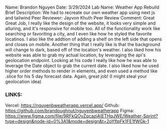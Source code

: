 Name: Brandon Nguyen
Date: 3/29/2024
Lab Name: Weather App Rebuild
Brief Description: We had to recreate our own weather app using next js and tailwind
Peer Reviewer: Jayvon Khuth
Peer Review Comment: Great Great Job, I really like the design of the website, it looks very simple and alluring, and it's responsive for mobile too. All of the functionality work like searching or favoriting a city, and I even like how he styled the favorite locatinos. I also like the addtion of adding a shelf on the left side that opens and closes on mobile. Another thing that I really like is that the background will change to dark, based off of the location's weather. I also liked how his website was able to grab my actual location, by leveraging the api's geolocation endpoint. Looking at his code I really like how he was able to leverage the Date object to grab the current date. I also liked how he used higher order methods to render in elements, and even used a method like .slice for his 5 day forecast data. Again, great job! (I might steal your geolocation idea)

### LINKS:
Vercel: https://nguyenbweatherapp.vercel.app/
Github: https://github.com/brandoughnut/nguyenbweatherapp
Figma: https://www.figma.com/file/9RFkQOyZqcazjAIETHqJWE/Weather-Sprint?type=design&node-id=0%3A1&mode=design&t=2oYflpFk1FE1fWGk-1
